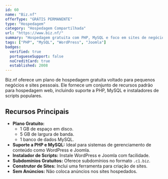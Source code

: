 ```yaml
---
id: 60
name: "Biz.nf"
offerType: "GRÁTIS PERMANENTE"
type: "Hospedagem"
category: "Hospedagem Compartilhada"
url: "https://www.biz.nf/"
summary: "Hospedagem gratuita com PHP, MySQL e foco em sites de negócios."
tags: ["PHP", "MySQL", "WordPress", "Joomla"]
badges:
  verified: true
  portugueseSupport: false
  noCreditCard: true
  established: 2008
---
```


Biz.nf oferece um plano de hospedagem gratuita voltado para pequenos negócios e sites pessoais. Ele fornece um conjunto de recursos padrão para hospedagem web, incluindo suporte a PHP, MySQL e instaladores de scripts populares.

## Recursos Principais

- **Plano Gratuito:**
  - 1 GB de espaço em disco.
  - 5 GB de largura de banda.
  - 1 banco de dados MySQL.
- **Suporte a PHP e MySQL:** Ideal para sistemas de gerenciamento de conteúdo como WordPress e Joomla.
- **Instalador de Scripts:** Instale WordPress e Joomla com facilidade.
- **Subdomínios Gratuitos:** Oferece subdomínios no formato `.c1.biz`.
- **Construtor de Sites:** Inclui uma ferramenta para criação de sites.
- **Sem Anúncios:** Não coloca anúncios nos sites hospedados.
